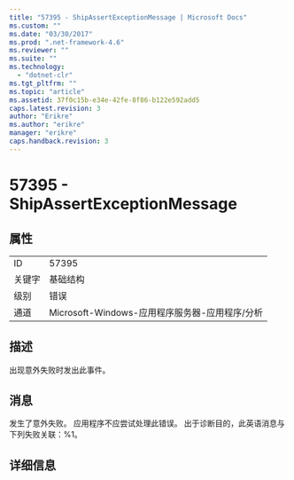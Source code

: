 ```yaml
---
title: "57395 - ShipAssertExceptionMessage | Microsoft Docs"
ms.custom: ""
ms.date: "03/30/2017"
ms.prod: ".net-framework-4.6"
ms.reviewer: ""
ms.suite: ""
ms.technology: 
  - "dotnet-clr"
ms.tgt_pltfrm: ""
ms.topic: "article"
ms.assetid: 37f0c15b-e34e-42fe-8f86-b122e592add5
caps.latest.revision: 3
author: "Erikre"
ms.author: "erikre"
manager: "erikre"
caps.handback.revision: 3
---
```

# 57395 - ShipAssertExceptionMessage
## 属性  
  
|||  
|-|-|  
|ID|57395|  
|关键字|基础结构|  
|级别|错误|  
|通道|Microsoft\-Windows\-应用程序服务器\-应用程序\/分析|  
  
## 描述  
 出现意外失败时发出此事件。  
  
## 消息  
 发生了意外失败。  应用程序不应尝试处理此错误。  出于诊断目的，此英语消息与下列失败关联：%1。  
  
## 详细信息